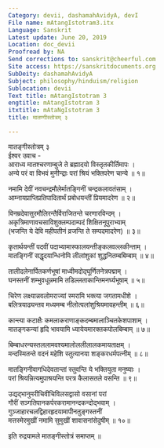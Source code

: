 ```yaml
---
Category: devii, dashamahAvidyA, devI
File name: mAtangIstotram3.itx
Language: Sanskrit
Latest update: June 20, 2019
Location: doc_devii
Proofread by: NA
Send corrections to: sanskrit@cheerful.com
Site access: https://sanskritdocuments.org
SubDeity: dashamahAvidyA
Subject: philosophy/hinduism/religion
Sublocation: devii
Text title: mAtangIstotram 3
engtitle: mAtangIstotram 3
itxtitle: mAtaNgIstotram 3
title: मातण्गीस्तोत्रम् ३

---
```

  
 मातङ्गीस्तोत्रम् ३   
ईश्वर उवाच -  
आराध्य मातश्चरणाम्बुजे ते ब्रह्मादयो विस्तृतकीर्तिमापः ।  
अन्ये परं वा विभवं मुनीन्द्राः परां श्रियं भक्तिपरेण चान्ये ॥ १॥  
  
नमामि देवीं नवचन्द्रमौलेर्मातङ्गिनीं चन्द्रकलावतंसाम् ।  
आम्नायप्राप्तिप्रतिपादितार्थं प्रबोधयन्तीं प्रियमादरेण ॥ २॥  
  
विनम्रदेवासुरमौलिरन्तैर्विराजितन्ते चरणारविन्दम् ।  
अकृत्रिमाणावचसाविशुक्लम्पदाम्पदं शिक्षितनूपुराभ्याम्  
(भजन्ति ये देवि महीपतीनं व्रजन्ति ते सम्पदमादरेण) ॥ ३॥  
  
कृतार्थयन्तीं पदवीं पदाभ्यामास्फालयन्तीङ्कलवल्लकीन्ताम् ।  
मातङ्गिनीं सद्धृदयान्धिनोमि लीलांशुकां शुद्धनितम्बबिम्बाम् ॥ ४॥  
  
तालीदलेनार्पितकर्णभूषां माध्वीमदोद्घूर्णितनेत्रपद्माम् ।  
घनस्तनीं शम्भुवधून्नमामि तडिल्लताकान्तिमनर्घ्यभूषाम् ॥ ५॥  
  
चिरेण लक्ष्यान्नवलोमराज्यां स्मरामि भक्त्या जगतामधीशे ।  
बलित्रयाढ्यन्तव मध्यमम्ब नीलोत्पलांशुश्रियमावहन्तीम् ॥ ६॥  
  
कान्त्या कटाक्षैः कमलाकराणाङ्कदम्बमालाञ्चितकेशपाशाम् ।  
मातङ्गकन्यां हृदि भावयामि ध्यायेयमारक्तकपोलबिम्बाम् ॥ ७॥  
  
बिम्बाधरन्यस्तललामवश्यमालोललीलालकमायताक्षम् ।  
मन्दस्मितन्ते वदनं महेशि स्तुत्यानया शङ्करधर्मपत्नीम् ॥ ८॥  
  
मातङ्गिनीवागधिदेवतान्तां स्तुवन्ति ये भक्तियुता मनुष्याः ।  
परां श्रियन्नित्यमुपाश्रयन्ति परत्र कैलासतले वसन्ति ॥ ९॥  
  
उद्यद्भानुमरीचिवीचिविलसद्वासो वसानां परां  
    गौरीं सञ्गतिपानकर्परकरामानन्दकन्दोद्भवाम् ।  
गुञ्जाहारचलद्विहारहृदयामापीनतुङ्गस्तनीं  
    मत्तस्मेरमुखीं नमामि सुमुखीं शावासनांसेदुषीम् ॥ १०॥  
  
इति रुद्रयामले मातङ्गीस्तोत्रं समाप्तम् ॥  
  
  
  
